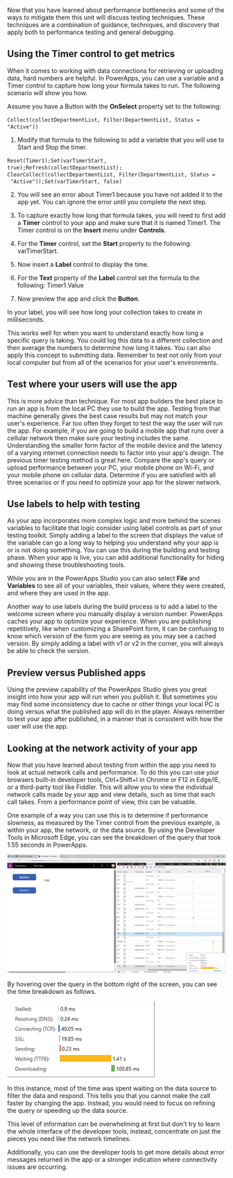 Now that you have learned about performance bottlenecks and some of the
ways to mitigate them this unit will discuss testing techniques. These
techniques are a combination of guidance, techniques, and discovery that
apply both to performance testing and general debugging.

Using the Timer control to get metrics
--------------------------------------

When it comes to working with data connections for retrieving or
uploading data, hard numbers are helpful. In PowerApps, you can use
a variable and a Timer control to capture how long your formula takes to
run. The following scenario will show you how.

Assume you have a Button with the **OnSelect** property set to the
following:

```
Collect(collectDepartmentList, Filter(DepartmentList, Status = "Active"))
```

1.  Modify that formula to the following to add a variable that you
    will use to Start and Stop the timer.

```
Reset(Timer1);Set(varTimerStart,
true);Refresh(collectDepartmentList);
ClearCollect(collectDepartmentList, Filter(DepartmentList, Status =
 "Active"));Set(varTimerStart, false)
 ```

2. You will see an error about Timer1 because you have not added it to the app yet. You can ignore the error until you complete the next step.

2.  To capture exactly how long that formula takes, you will need to
    first add a **Timer** control to your app and make sure that it
    is named Timer1. The Timer control is on the **Insert** menu under
    **Controls**.

3.  For the **Timer** control, set the **Start** property to the following: varTimerStart.

4.  Now insert a **Label** control to display the time.

5.  For the **Text** property of the **Label** control set the formula to the following: Timer1.Value

6.  Now preview the app and click the **Button**.

In your label, you will see how long your collection takes to create in
milliseconds.

This works well for when you want to understand exactly how long a specific query is taking. You could log this data to a different collection and then average the numbers to determine how long it takes. You can also apply this concept to submitting data. Remember to test not only from your local computer but from all of the scenarios for your user's environments.

Test where your users will use the app
--------------------------------------

This is more advice than technique. For most app builders the best place
to run an app is from the local PC they use to build the app. Testing
from that machine generally gives the best case results but may not
match your user's experience. Far too often they forget to test the way
the user will run the app. For example, if you are going to build a
mobile app that runs over a cellular network then make sure your testing
includes the same. Understanding the smaller form factor of the mobile
device and the latency of a varying internet connection needs to factor
into your app's design. The previous timer testing method is great here.
Compare the app's query or upload performance between your PC, your
mobile phone on Wi-Fi, and your mobile phone on cellular data. Determine if you are satisfied with all three scenarios or if you need to optimize your app for the slower network.

Use labels to help with testing
-------------------------------

As your app incorporates more complex logic and more behind the scenes
variables to facilitate that logic consider using label controls as part
of your testing toolkit. Simply adding a label to the screen that
displays the value of the variable can go a long way to helping you
understand why your app is or is not doing something. You can use this
during the building and testing phase. When your app is live, you can add additional functionality for hiding and showing these
troubleshooting tools.

While you are in the PowerApps Studio you can also select
**File** and **Variables** to see all of your variables, their values, where
they were created, and where they are used in the app.

Another way to use labels during the build process is to add a label to
the welcome screen where you manually display a version number.
PowerApps caches your app to optimize your experience. When you are
publishing repetitively, like when customizing a SharePoint form, it can
be confusing to know which version of the form you are seeing as you may
see a cached version. By simply adding a label with v1 or v2 in the
corner, you will always be able to check the version.

Preview versus Published apps
--------------------------

Using the preview capability of the PowerApps Studio gives you great
insight into how your app will run when you publish it. But sometimes
you may find some inconsistency due to cache or other things your local
PC is doing versus what the published app will do in the player. Always
remember to test your app after published, in a manner that is
consistent with how the user will use the app.

Looking at the network activity of your app
-------------------------------------------

Now that you have learned about testing from within the app you need to look at actual network calls and performance. To do this you can use your browsers built-in developer tools, Ctrl+Shift+I in Chrome or F12 in Edge/IE, or a third-party tool like Fiddler. This will allow you to view the individual network calls made by your app and view details, such as time that each call takes. From a performance point of view, this can be valuable.

One example of a way you can use this is to determine if performance slowness, as measured by the Timer control from the previous example, is within your app, the network, or the data source. By using the Developer Tools in Microsoft Edge, you can see the breakdown of the query that took 1.55 seconds in PowerApps.

![Full Screen](../media/fullscreen.png)

By hovering over the query in the bottom right of the screen, you can see the time breakdown as follows.

![Zoom](../media/zoom.png)

In this instance, most of the time was spent waiting on the data source
to filter the data and respond. This tells you that you cannot make the
call faster by changing the app. Instead, you would need to focus on
refining the query or speeding up the data source.

This level of information can be overwhelming at first but don't try to
learn the whole interface of the developer tools, instead, concentrate
on just the pieces you need like the network timelines.

Additionally, you can use the developer tools to get more details about
error messages returned in the app or a stronger indication where
connectivity issues are occurring.
 
